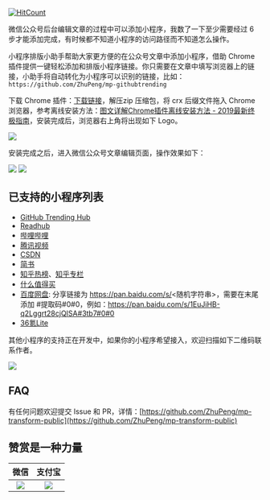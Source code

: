 [![HitCount](http://hits.dwyl.io/ZhuPeng/mp-transform-public.svg)](http://hits.dwyl.io/ZhuPeng/mp-transform-public)

微信公众号后台编辑文章的过程中可以添加小程序，我数了一下至少需要经过 6 步才能添加完成，有时候都不知道小程序的访问路径而不知道怎么操作。

小程序排版小助手帮助大家更方便的在公众号文章中添加小程序，借助 Chrome 插件提供一键轻松添加和排版小程序链接。你只需要在文章中填写浏览器上的链接，小助手将自动转化为小程序可以识别的链接，比如：`https://github.com/ZhuPeng/mp-githubtrending`

下载 Chrome 插件：[下载链接](https://7465-test-3c9b5e-1258459492.tcb.qcloud.la/common/mp-transform.zip)，解压zip 压缩包，将 crx 后缀文件拖入 Chrome 浏览器，参考离线安装方法：[图文详解Chrome插件离线安装方法 - 2019最新终极指南](<http://chromecj.com/utilities/2019-01/1791.html>)，安装完成后，浏览器右上角将出现如下 Logo。

![](https://7465-test-3c9b5e-1258459492.tcb.qcloud.la/common/link-128.png)

安装完成之后，进入微信公众号文章编辑页面，操作效果如下：

![](https://7465-test-3c9b5e-1258459492.tcb.qcloud.la/common/wechat-editor.PNG)
![](https://7465-test-3c9b5e-1258459492.tcb.qcloud.la/common/wechat-xiaoguo.PNG)


## 已支持的小程序列表

* [GitHub Trending Hub](<https://github.com/ZhuPeng/mp-githubtrending>)
* [Readhub](https://readhub.cn/topics)
* [哔哩哔哩](https://www.bilibili.com/)
* [腾讯视频](https://v.qq.com/)
* [CSDN](https://blog.csdn.net/)
* [简书](https://www.jianshu.com/)
* [知乎热榜](https://www.zhihu.com)、[知乎专栏](https://zhuanlan.zhihu.com)
* [什么值得买](https://www.smzdm.com)
* [百度网盘](https://pan.baidu.com): 分享链接为 https://pan.baidu.com/s/<随机字符串>，需要在末尾添加 #提取码#0#0，例如：https://pan.baidu.com/s/1EuJiHB-q2Lggrt28cjQISA#3tb7#0#0 
* [36氪Lite](https://36kr.com)
      

其他小程序的支持正在开发中，如果你的小程序希望接入，欢迎扫描如下二维码联系作者。

![](https://7465-test-3c9b5e-1258459492.tcb.qcloud.la/mp-githubtrending/wechat_xiaopeng.jpeg)


## FAQ

有任何问题欢迎提交 Issue 和 PR，详情：[https://github.com/ZhuPeng/mp-transform-public](https://github.com/ZhuPeng/mp-transform-public)




## 赞赏是一种力量

| 微信 | 支付宝 |
| :---: | :----: |
| ![](https://7465-test-3c9b5e-1258459492.tcb.qcloud.la/common/Wechat-zanshang.jpeg) | ![](https://7465-test-3c9b5e-1258459492.tcb.qcloud.la/common/alipay-qrcode.jpeg) |
